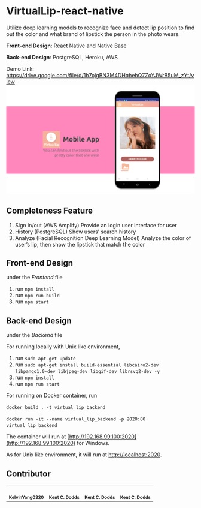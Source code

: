# VirtualLip-react-native
Utilize deep learning models to recognize face and detect lip position to find out the color and what brand of lipstick the person in the photo wears.

**Front-end Design**: React Native and Native Base

**Back-end Design**: PostgreSQL, Heroku, AWS

Demo Link: https://drive.google.com/file/d/1h7ojgBN3M4DHqhehQ7ZoYJWrB5uM_zYt/view
![image](https://github.com/VirtualLip/VirtualLip/blob/master/img/demo.PNG)
## Completeness Feature
1. Sign in/out (AWS Amplify)
Provide an login user interface for user
2. History (PostgreSQL)
Show users’ search history
3. Analyze (Facial Recognition Deep Learning Model)
Analyze the color of user’s lip, then show the lipstick that match the color

## Front-end Design
under the *Frontend* file

1. run <code>npm install</code>
2. run <code>npm run build</code>
3. run <code>npm start</code>

## Back-end Design
under the *Backend* file

For running locally with Unix like environment, 
1. run <code>sudo apt-get update</code>
2. run <code>sudo apt-get install build-essential libcairo2-dev libpango1.0-dev libjpeg-dev libgif-dev librsvg2-dev -y</code>
3. run <code>npm install</code>
4. run <code>npm run start</code>

For running on Docker container, run

<code>docker build . -t virtual_lip_backend</code>

<code>docker run -it --name virtual_lip_backend -p 2020:80 virtual_lip_backend</code>

The container will run at [http://192.168.99.100:2020](http://192.168.99.100:2020) for Windows.

As for Unix like environment, it will run at [http://localhost:2020](http://localhost:2020).

## Contributor
<!-- ALL-CONTRIBUTORS-LIST:START - Do not remove or modify this section -->
<!-- prettier-ignore-start -->
<!-- markdownlint-disable -->
<table>
  <tr>
    <td align="center"><a href="https://github.com/KelvinYang0320"><img src="https://avatars0.githubusercontent.com/u/49781698?s=400&u=f26fb2eb309f55c20eedde1de1727d176d8fabc2&v=4" width="100px;" alt=""/><br /><sub><b>KelvinYang0320</b></sub></a><br /></td>
    <td align="center"><a href="https://github.com/KelvinYang0320"><img src="https://avatars0.githubusercontent.com/u/49781698?s=400&u=f26fb2eb309f55c20eedde1de1727d176d8fabc2&v=4" width="100px;" alt=""/><br /><sub><b>Kent C. Dodds</b></sub></a><br /></td>
    <td align="center"><a href="https://github.com/KelvinYang0320"><img src="https://avatars0.githubusercontent.com/u/49781698?s=400&u=f26fb2eb309f55c20eedde1de1727d176d8fabc2&v=4" width="100px;" alt=""/><br /><sub><b>Kent C. Dodds</b></sub></a><br /></td>
    <td align="center"><a href="https://github.com/KelvinYang0320"><img src="https://avatars0.githubusercontent.com/u/49781698?s=400&u=f26fb2eb309f55c20eedde1de1727d176d8fabc2&v=4" width="100px;" alt=""/><br /><sub><b>Kent C. Dodds</b></sub></a><br /></td>
  </tr>
</table>
